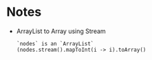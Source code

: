 # Notes
- ArrayList to Array using Stream
  
  ```
  `nodes` is an `ArrayList`
  (nodes.stream().mapToInt(i -> i).toArray()
  ```

